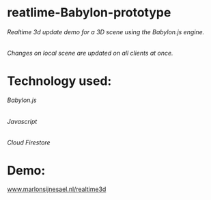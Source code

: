 # reatlime-Babylon-prototype

###### Realtime 3d update demo for a 3D scene using the Babylon.js engine.
###### Changes on local scene are updated on all clients at once.

# Technology used:
###### Babylon.js
###### Javascript
###### Cloud Firestore

# Demo:
www.marlonsijnesael.nl/realtime3d
